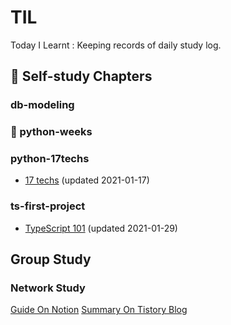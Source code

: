 # TIL

Today I Learnt : Keeping records of daily study log.

## 📖 Self-study Chapters

### db-modeling

### 🚧 python-weeks

### python-17techs

- [17 techs](python-17techs/17techs.md) (updated 2021-01-17)

### ts-first-project

- [TypeScript 101](ts-first-project/doc/TypeScript_101.md) (updated 2021-01-29)

## Group Study

### Network Study

[Guide On Notion](https://www.notion.so/ef51928e72e84ec1bc94cf2dbc5c5c7e)
[Summary On Tistory Blog](https://uiyoji-journal.tistory.com/search/네트워크-스터디)
